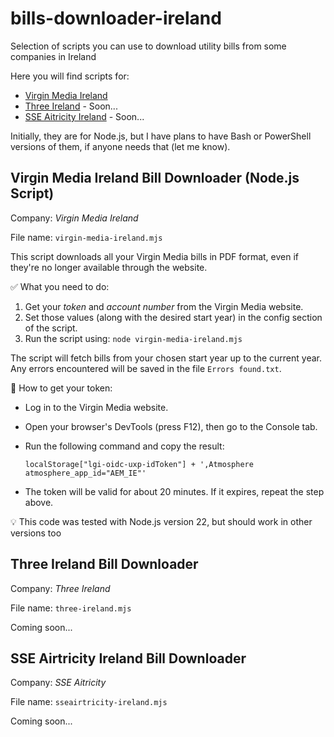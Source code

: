 # bills-downloader-ireland
Selection of scripts you can use to download utility bills from some companies in Ireland

Here you will find scripts for:
- [Virgin Media Ireland](README.md#virgin-media-ireland-bill-downloader-nodejs-script)
- [Three Ireland](README.md#three-ireland-bill-downloader) - Soon...
- [SSE Aitricity Ireland](README.md#sse-airtricity-ireland-bill-downloader) - Soon...

Initially, they are for Node.js, but I have plans to have Bash or PowerShell versions of them, if anyone needs that (let me know).

## Virgin Media Ireland Bill Downloader (Node.js Script)

Company: _Virgin Media Ireland_

File name: `virgin-media-ireland.mjs`

This script downloads all your Virgin Media bills in PDF format, even if they're no longer available through the website.

✅ What you need to do:
1. Get your *token* and *account number* from the Virgin Media website.
2. Set those values (along with the desired start year) in the config section of the script.
3. Run the script using: `node virgin-media-ireland.mjs`

The script will fetch bills from your chosen start year up to the current year. Any errors encountered will be saved in the file `Errors found.txt`.

🔑 How to get your token:
- Log in to the Virgin Media website.
- Open your browser's DevTools (press F12), then go to the Console tab.
- Run the following command and copy the result:
  
    `localStorage["lgi-oidc-uxp-idToken"] + ',Atmosphere atmosphere_app_id="AEM_IE"'`
- The token will be valid for about 20 minutes. If it expires, repeat the step above.

💡 This code was tested with Node.js version 22, but should work in other versions too

## Three Ireland Bill Downloader
Company: _Three Ireland_

File name: `three-ireland.mjs`

Coming soon...

## SSE Airtricity Ireland Bill Downloader
Company: _SSE Aitricity_

File name: `sseairtricity-ireland.mjs`

Coming soon...
